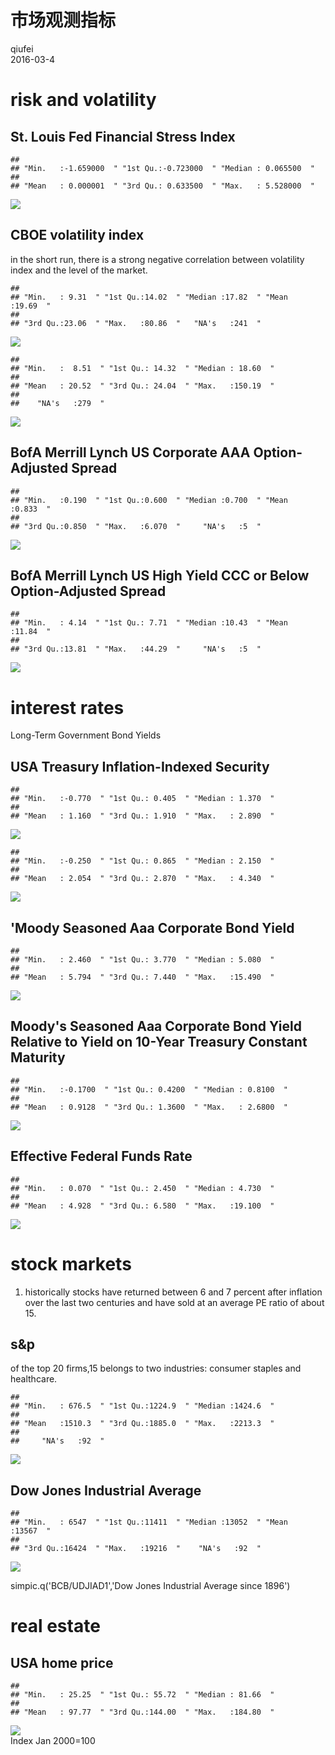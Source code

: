 # 市场观测指标
qiufei  
2016-03-4  



# risk and volatility #

## St. Louis Fed Financial Stress Index ##


```
##                                                                   
## "Min.   :-1.659000  " "1st Qu.:-0.723000  " "Median : 0.065500  " 
##                                                                   
## "Mean   : 0.000001  " "3rd Qu.: 0.633500  " "Max.   : 5.528000  "
```

<img src="市场观测指标_files/figure-html/unnamed-chunk-1-1.png" style="display: block; margin: auto;" />


## CBOE volatility index ##

in the short run, there is a strong negative correlation between volatility index and the level of the market.


```
##                                                                         
## "Min.   : 9.31  " "1st Qu.:14.02  " "Median :17.82  " "Mean   :19.69  " 
##                                                       
## "3rd Qu.:23.06  " "Max.   :80.86  "   "NA's   :241  "
```

<img src="市场观测指标_files/figure-html/volatility-1.png" style="display: block; margin: auto;" />

```
##                                                          
## "Min.   :  8.51  " "1st Qu.: 14.32  " "Median : 18.60  " 
##                                                          
## "Mean   : 20.52  " "3rd Qu.: 24.04  " "Max.   :150.19  " 
##                    
##    "NA's   :279  "
```

<img src="市场观测指标_files/figure-html/volatility-2.png" style="display: block; margin: auto;" />


## BofA Merrill Lynch US Corporate AAA Option-Adjusted Spread ##


```
##                                                                         
## "Min.   :0.190  " "1st Qu.:0.600  " "Median :0.700  " "Mean   :0.833  " 
##                                                       
## "3rd Qu.:0.850  " "Max.   :6.070  "     "NA's   :5  "
```

<img src="市场观测指标_files/figure-html/unnamed-chunk-2-1.png" style="display: block; margin: auto;" />

## BofA Merrill Lynch US High Yield CCC or Below Option-Adjusted Spread ##


```
##                                                                         
## "Min.   : 4.14  " "1st Qu.: 7.71  " "Median :10.43  " "Mean   :11.84  " 
##                                                       
## "3rd Qu.:13.81  " "Max.   :44.29  "     "NA's   :5  "
```

<img src="市场观测指标_files/figure-html/unnamed-chunk-3-1.png" style="display: block; margin: auto;" />




# interest rates #

Long-Term Government Bond Yields

## USA Treasury Inflation-Indexed Security ##


```
##                                                          
## "Min.   :-0.770  " "1st Qu.: 0.405  " "Median : 1.370  " 
##                                                          
## "Mean   : 1.160  " "3rd Qu.: 1.910  " "Max.   : 2.890  "
```

<img src="市场观测指标_files/figure-html/tips-1.png" style="display: block; margin: auto;" />

```
##                                                          
## "Min.   :-0.250  " "1st Qu.: 0.865  " "Median : 2.150  " 
##                                                          
## "Mean   : 2.054  " "3rd Qu.: 2.870  " "Max.   : 4.340  "
```

<img src="市场观测指标_files/figure-html/tips-2.png" style="display: block; margin: auto;" />

## 'Moody Seasoned Aaa Corporate Bond Yield ##

```
##                                                          
## "Min.   : 2.460  " "1st Qu.: 3.770  " "Median : 5.080  " 
##                                                          
## "Mean   : 5.794  " "3rd Qu.: 7.440  " "Max.   :15.490  "
```

<img src="市场观测指标_files/figure-html/unnamed-chunk-4-1.png" style="display: block; margin: auto;" />

## Moody's Seasoned Aaa Corporate Bond Yield Relative to Yield on 10-Year Treasury Constant Maturity ##


```
##                                                             
## "Min.   :-0.1700  " "1st Qu.: 0.4200  " "Median : 0.8100  " 
##                                                             
## "Mean   : 0.9128  " "3rd Qu.: 1.3600  " "Max.   : 2.6800  "
```

<img src="市场观测指标_files/figure-html/unnamed-chunk-5-1.png" style="display: block; margin: auto;" />


## Effective Federal Funds Rate ##


```
##                                                          
## "Min.   : 0.070  " "1st Qu.: 2.450  " "Median : 4.730  " 
##                                                          
## "Mean   : 4.928  " "3rd Qu.: 6.580  " "Max.   :19.100  "
```

<img src="市场观测指标_files/figure-html/unnamed-chunk-6-1.png" style="display: block; margin: auto;" />




# stock markets #

1. historically stocks have returned between 6 and 7 percent after inflation over the last two centuries and have sold at an average PE ratio of about 15.




## s&p ##

of the top 20 firms,15 belongs to two industries: consumer staples and healthcare.


```
##                                                          
## "Min.   : 676.5  " "1st Qu.:1224.9  " "Median :1424.6  " 
##                                                          
## "Mean   :1510.3  " "3rd Qu.:1885.0  " "Max.   :2213.3  " 
##                    
##     "NA's   :92  "
```

<img src="市场观测指标_files/figure-html/sp500-1.png" style="display: block; margin: auto;" />


## Dow Jones Industrial Average ##


```
##                                                                         
## "Min.   : 6547  " "1st Qu.:11411  " "Median :13052  " "Mean   :13567  " 
##                                                       
## "3rd Qu.:16424  " "Max.   :19216  "    "NA's   :92  "
```

<img src="市场观测指标_files/figure-html/dj-1.png" style="display: block; margin: auto;" />

simpic.q('BCB/UDJIAD1','Dow Jones Industrial Average since 1896')


# real estate #

## USA home price ##


 

```
##                                                          
## "Min.   : 25.25  " "1st Qu.: 55.72  " "Median : 81.66  " 
##                                                          
## "Mean   : 97.77  " "3rd Qu.:144.00  " "Max.   :184.80  "
```

<img src="市场观测指标_files/figure-html/shiller-1.png" style="display: block; margin: auto;" />
 Index Jan 2000=100

